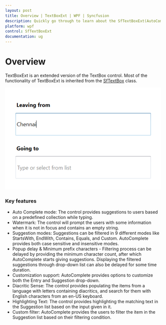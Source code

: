 ```yaml
---
layout: post
title: Overview | TextBoxExt | WPF | Syncfusion
description: Quickly go through to learn about the SfTextBoxExt(AutoComplete) control and the key features available in it.
platform: wpf
control: SfTextBoxExt
documentation: ug
---
```


# Overview

TextBoxExt is an extended version of the TextBox control. Most of the functionality of TextBoxExt is inherited from the [SfTextBox](http://msdn.microsoft.com/en-us/library/windows/apps/windows.ui.xaml.controls.textbox) class.

![TextBoxExt - Overview](Overview_images/Overview_img1.png)

### Key features

* Auto Complete mode: The control provides suggestions to users based on a predefined collection while typing.
* Watermark: The control will prompt the users with some information when it is not in focus and contains an empty string.
* Suggestion modes: Suggestions can be filtered in 9 different modes like StartsWith, EndWith, Contains, Equals, and Custom. AutoComplete provides both case sensitive and insensitive modes.
* Popup delay & Minimum prefix characters - Filtering process can be delayed by providing the minimum character count, after which AutoComplete starts giving suggestions. Displaying the filtered suggestions through drop-down list can also be delayed for some time duration.
* Customization support: AutoComplete provides options to customize both the Entry and Suggestion drop-down.
* Diacritic Sense: The control provides populating the items from a language with letters containing diacritics, and search for them with English characters from an en-US keyboard.
* Highlighting Text: The control provides highlighting the matching text in the Suggestion list based on the input given in it.
* Custom filter: AutoComplete provides the users to filter the item in the Suggestion list based on their filtering condition.




